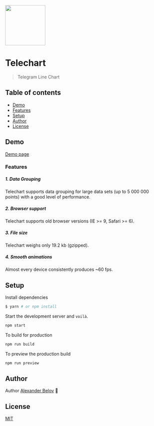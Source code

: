 <img width="128" align="center" src="https://user-images.githubusercontent.com/1553519/54141601-0dfbb300-4437-11e9-8737-7bfa8777b14c.png">

# Telechart

> Telegram Line Chart

## Table of contents

- [Demo](#demo)
- [Features](#features)
- [Setup](#setup)
- [Author](#author)
- [License](#license)

## Demo

[Demo page](https://iprit.github.io/telechart/)

### Features

##### 1. Data Grouping

Telechart supports data grouping for large data sets (up to 5 000 000 points) with a good level of performance.

##### 2. Browser support

Telechart supports old browser versions (IE >= 9, Safari >= 6).

##### 3. File size

Telechart weighs only 19.2 kb (gzipped).

##### 4. Smooth animations

Almost every device consistently produces ~60 fps.

## Setup

Install dependencies
```sh
$ yarn # or npm install
```

Start the development server and `voilà`.

```sh
npm start
```

To build for production

```sh
npm run build
```

To preview the production build
```sh
npm run preview
```

## Author

Author [Alexander Belov](https://t.me/belov) 🔗

## License

[MIT](https://github.com/IPRIT/telechart/blob/master/LICENSE)

